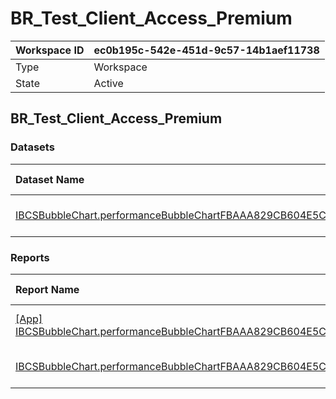 



# BR_Test_Client_Access_Premium

|Workspace ID|ec0b195c-542e-451d-9c57-14b1aef11738|
| :--- | :--- |
|Type|Workspace|
|State|Active|

## BR_Test_Client_Access_Premium

### Datasets

|Dataset Name|Last Modified|
| :--- | :--- |
|[IBCSBubbleChart.performanceBubbleChartFBAAA829CB604E5CAB4F21729F233294.1.0.0.0](../Datasets/IBCSBubbleChart.performanceBubbleChartFBAAA829CB604E5CAB4F21729F233294.1.0.0.0.md)|August 25, 2023 08:39:01|

### Reports

|Report Name|Last Modified|
| :--- | :--- |
|[[App] IBCSBubbleChart.performanceBubbleChartFBAAA829CB604E5CAB4F21729F233294.1.0.0.0](../Reports/[App]-IBCSBubbleChart.performanceBubbleChartFBAAA829CB604E5CAB4F21729F233294.1.0.0.0.md)|August 25, 2023 08:40:59|
|[IBCSBubbleChart.performanceBubbleChartFBAAA829CB604E5CAB4F21729F233294.1.0.0.0](../Reports/IBCSBubbleChart.performanceBubbleChartFBAAA829CB604E5CAB4F21729F233294.1.0.0.0.md)|August 25, 2023 08:39:02|
